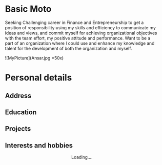 # Basic Moto
Seeking Challenging career in Finance and Entrepreneurship to get a position of responsibility using my skills and efficiency to communicate my ideas and views, and commit myself for achieving organizational objectives with the team effort, my positive attitude and performance. Want to be a part of an organization where I could use and enhance my knowledge and talent for the development of both the organization and myself.

![MyPicture](Ansar.jpg =50x)

# Personal details
## Address 
## Education
## Projects 
## Interests and hobbies
<center>Loading....</center>
